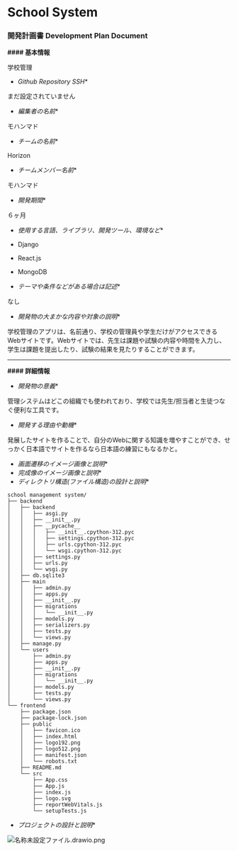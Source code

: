 # **School System**

### **開発計画書 Development Plan Document**

**#### 基本情報**

学校管理

- *Github Repository SSH**

まだ設定されていません

- *編集者の名前**

モハンマド

- *チームの名前**

Horizon

- *チームメンバー名前**

モハンマド

- *開発期間**

６ヶ月

- *使用する言語、ライブラリ、開発ツール、環境など**

- Django
- React.js
- MongoDB

- *テーマや条件などがある場合は記述**

なし

- *開発物の大まかな内容や対象の説明**

学校管理のアプリは、名前通り、学校の管理員や学生だけがアクセスできるWebサイトです。Webサイトでは、先生は課題や試験の内容や時間を入力し、学生は課題を提出したり、試験の結果を見たりすることができます。

---

**#### 詳細情報**

- *開発物の意義**

管理システムはどこの組織でも使われており、学校では先生/担当者と生徒つなぐ便利な工具です。

- *開発する理由や動機**

発展したサイトを作ることで、自分のWebに関する知識を増やすことができ、せっかく日本語でサイトを作るなら日本語の練習にもなるかと。

- *画面遷移のイメージ画像と説明**
- *完成像のイメージ画像と説明**
- *ディレクトリ構造(ファイル構造)の設計と説明**

```
school management system/
├── backend
│   ├── backend
│   │   ├── asgi.py
│   │   ├── __init__.py
│   │   ├── __pycache__
│   │   │   ├── __init__.cpython-312.pyc
│   │   │   ├── settings.cpython-312.pyc
│   │   │   ├── urls.cpython-312.pyc
│   │   │   └── wsgi.cpython-312.pyc
│   │   ├── settings.py
│   │   ├── urls.py
│   │   └── wsgi.py
│   ├── db.sqlite3
│   ├── main
│   │   ├── admin.py
│   │   ├── apps.py
│   │   ├── __init__.py
│   │   ├── migrations
│   │   │   └── __init__.py
│   │   ├── models.py
│   │   ├── serializers.py
│   │   ├── tests.py
│   │   └── views.py
│   ├── manage.py
│   └── users
│       ├── admin.py
│       ├── apps.py
│       ├── __init__.py
│       ├── migrations
│       │   └── __init__.py
│       ├── models.py
│       ├── tests.py
│       └── views.py
└── frontend
    ├── package.json
    ├── package-lock.json
    ├── public
    │   ├── favicon.ico
    │   ├── index.html
    │   ├── logo192.png
    │   ├── logo512.png
    │   ├── manifest.json
    │   └── robots.txt
    ├── README.md
    └── src
        ├── App.css
        ├── App.js
        ├── index.js
        ├── logo.svg
        ├── reportWebVitals.js
        └── setupTests.js
```

- *プロジェクトの設計と説明**

![名称未設定ファイル.drawio.png](97XpHRv1E-名称未設定ファイル.drawio.png)
